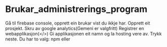 # Brukar_administrerings_program
Gå til firebase console, opprett ein brukar vist du ikkje har.
Opprett eit prosjekt.
Skru av google analytics(Gemeni er valgfritt)
Registrer en webapplikasjon(</>)
Gi applikasjonen eit namn og la hosting vere av.
Trykk neste.
Du har to valg: npm eller <script> tag
Trykk på script tag og kopier disse verdiane frå firebase config
•	apiKey
•	authDomain
•	projectId
•	storageBucket
•	messagingSenderId
•	appId

Gå inn på authentication
Trykk på get started
Gå på email/password og skru den på
Gå til users og lag en ny brukar.
Du treng ikkje å skrive inn dit ekte epost vist du ikkje ønska(Eksempel: test@fake.mail)
